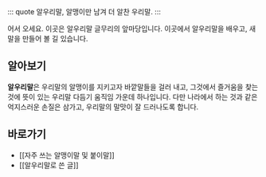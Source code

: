 ::: quote
알우리말, 알맹이만 남겨 더 알찬 우리말.
:::

어서 오세요. 이곳은 알우리말 글무리의 앞마당입니다. 
이곳에서 알우리말을 배우고, 새말을 만들어 볼 길 있습니다.

## 알아보기
**알우리말**은 우리말의 알맹이를 지키고자 바깥말들을 걸러 내고,
그것에서 즐거움을 찾는 것에 뜻이 있는 우리말 다듬기 움직임 가운데 하나입니다. 
다만 나라에서 하는 것과 같은 억지스러운 손질은 삼가고, 우리말의 말맛이 잘 드러나도록 합니다.

## 바로가기
* [[자주 쓰는 알맹이말 및 붙이말]]
* [[알우리말로 쓴 글]]